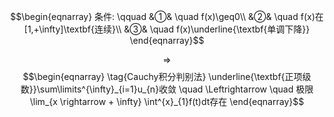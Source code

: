$$\begin{eqnarray}
条件: \qquad
&①& \quad f(x)\geq0\\
&②& \quad f(x)在[1,+\infty]\textbf{连续}\\
&③& \quad f(x)\underline{\textbf{单调下降}}
\end{eqnarray}$$

$$\Rightarrow$$
$$\begin{eqnarray}
\tag{Cauchy积分判别法}
\underline{\textbf{正项级数}}\sum\limits^{\infty}_{i=1}u_{n}收敛 \quad \Leftrightarrow \quad 极限\lim_{x \rightarrow + \infty} \int^{x}_{1}f(t)dt存在
\end{eqnarray}$$